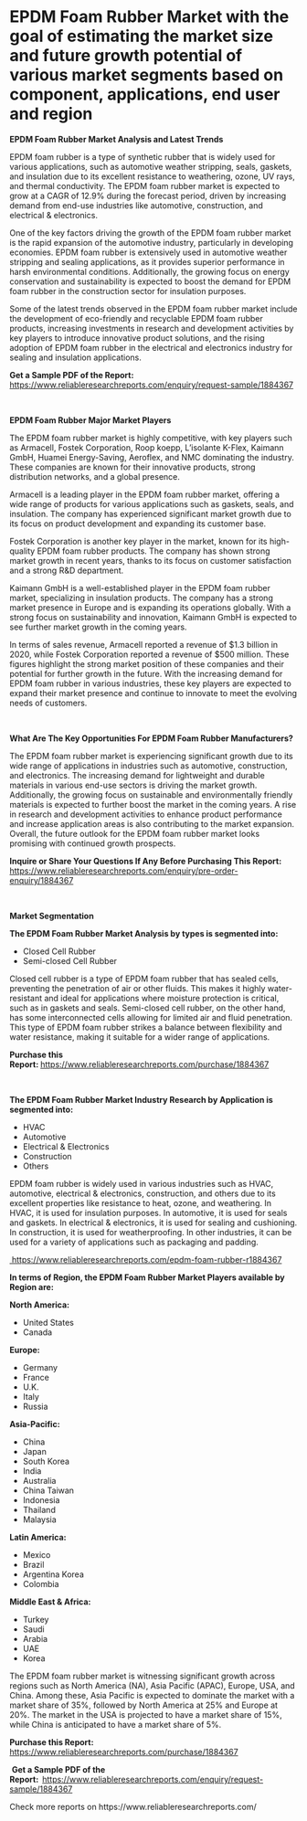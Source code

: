 <p><h1>EPDM Foam Rubber Market with the goal of estimating the market size and future growth potential of various market segments based on component, applications, end user and region</h1></p><p><strong>EPDM Foam Rubber Market Analysis and Latest Trends</strong></p>
<p><p>EPDM foam rubber is a type of synthetic rubber that is widely used for various applications, such as automotive weather stripping, seals, gaskets, and insulation due to its excellent resistance to weathering, ozone, UV rays, and thermal conductivity. The EPDM foam rubber market is expected to grow at a CAGR of 12.9% during the forecast period, driven by increasing demand from end-use industries like automotive, construction, and electrical & electronics.</p><p>One of the key factors driving the growth of the EPDM foam rubber market is the rapid expansion of the automotive industry, particularly in developing economies. EPDM foam rubber is extensively used in automotive weather stripping and sealing applications, as it provides superior performance in harsh environmental conditions. Additionally, the growing focus on energy conservation and sustainability is expected to boost the demand for EPDM foam rubber in the construction sector for insulation purposes.</p><p>Some of the latest trends observed in the EPDM foam rubber market include the development of eco-friendly and recyclable EPDM foam rubber products, increasing investments in research and development activities by key players to introduce innovative product solutions, and the rising adoption of EPDM foam rubber in the electrical and electronics industry for sealing and insulation applications.</p></p>
<p><strong>Get a Sample PDF of the Report:&nbsp;</strong> <a href="https://www.reliableresearchreports.com/enquiry/request-sample/1884367">https://www.reliableresearchreports.com/enquiry/request-sample/1884367</a></p>
<p>&nbsp;</p>
<p><strong>EPDM Foam Rubber Major Market Players</strong></p>
<p><p>The EPDM foam rubber market is highly competitive, with key players such as Armacell, Fostek Corporation, Roop koepp, L’isolante K-Flex, Kaimann GmbH, Huamei Energy-Saving, Aeroflex, and NMC dominating the industry. These companies are known for their innovative products, strong distribution networks, and a global presence.</p><p>Armacell is a leading player in the EPDM foam rubber market, offering a wide range of products for various applications such as gaskets, seals, and insulation. The company has experienced significant market growth due to its focus on product development and expanding its customer base.</p><p>Fostek Corporation is another key player in the market, known for its high-quality EPDM foam rubber products. The company has shown strong market growth in recent years, thanks to its focus on customer satisfaction and a strong R&D department.</p><p>Kaimann GmbH is a well-established player in the EPDM foam rubber market, specializing in insulation products. The company has a strong market presence in Europe and is expanding its operations globally. With a strong focus on sustainability and innovation, Kaimann GmbH is expected to see further market growth in the coming years.</p><p>In terms of sales revenue, Armacell reported a revenue of $1.3 billion in 2020, while Fostek Corporation reported a revenue of $500 million. These figures highlight the strong market position of these companies and their potential for further growth in the future. With the increasing demand for EPDM foam rubber in various industries, these key players are expected to expand their market presence and continue to innovate to meet the evolving needs of customers.</p></p>
<p>&nbsp;</p>
<p><strong>What Are The Key Opportunities For EPDM Foam Rubber Manufacturers?</strong></p>
<p><p>The EPDM foam rubber market is experiencing significant growth due to its wide range of applications in industries such as automotive, construction, and electronics. The increasing demand for lightweight and durable materials in various end-use sectors is driving the market growth. Additionally, the growing focus on sustainable and environmentally friendly materials is expected to further boost the market in the coming years. A rise in research and development activities to enhance product performance and increase application areas is also contributing to the market expansion. Overall, the future outlook for the EPDM foam rubber market looks promising with continued growth prospects.</p></p>
<p><strong>Inquire or Share Your Questions If Any Before Purchasing This Report:</strong> <a href="https://www.reliableresearchreports.com/enquiry/pre-order-enquiry/1884367">https://www.reliableresearchreports.com/enquiry/pre-order-enquiry/1884367</a></p>
<p>&nbsp;</p>
<p><strong>Market Segmentation</strong></p>
<p><strong>The EPDM Foam Rubber Market Analysis by types is segmented into:</strong></p>
<p><ul><li>Closed Cell Rubber</li><li>Semi-closed Cell Rubber</li></ul></p>
<p><p>Closed cell rubber is a type of EPDM foam rubber that has sealed cells, preventing the penetration of air or other fluids. This makes it highly water-resistant and ideal for applications where moisture protection is critical, such as in gaskets and seals. Semi-closed cell rubber, on the other hand, has some interconnected cells allowing for limited air and fluid penetration. This type of EPDM foam rubber strikes a balance between flexibility and water resistance, making it suitable for a wider range of applications.</p></p>
<p><strong>Purchase this Report:&nbsp;</strong><a href="https://www.reliableresearchreports.com/purchase/1884367">https://www.reliableresearchreports.com/purchase/1884367</a></p>
<p>&nbsp;</p>
<p><strong>The EPDM Foam Rubber Market Industry Research by Application is segmented into:</strong></p>
<p><ul><li>HVAC</li><li>Automotive</li><li>Electrical & Electronics</li><li>Construction</li><li>Others</li></ul></p>
<p><p>EPDM foam rubber is widely used in various industries such as HVAC, automotive, electrical & electronics, construction, and others due to its excellent properties like resistance to heat, ozone, and weathering. In HVAC, it is used for insulation purposes. In automotive, it is used for seals and gaskets. In electrical & electronics, it is used for sealing and cushioning. In construction, it is used for weatherproofing. In other industries, it can be used for a variety of applications such as packaging and padding.</p></p>
<p><a href="https://www.reliableresearchreports.com/epdm-foam-rubber-r1884367">&nbsp;https://www.reliableresearchreports.com/epdm-foam-rubber-r1884367</a></p>
<p><strong>In terms of Region, the EPDM Foam Rubber Market Players available by Region are:</strong></p>
<p>
    <p> <strong> North America: </strong>
        <ul>
            <li>United States</li>
            <li>Canada</li>
        </ul>
        </p> 
    <p> <strong> Europe: </strong>
        <ul>
            <li>Germany</li>
            <li>France</li>
            <li>U.K.</li>
            <li>Italy</li>
            <li>Russia</li>
        </ul>
        </p> 
    <p> <strong> Asia-Pacific: </strong>
        <ul>
            <li>China</li>
            <li>Japan</li>
            <li>South Korea</li>
            <li>India</li>
            <li>Australia</li>
            <li>China Taiwan</li>
            <li>Indonesia</li>
            <li>Thailand</li>
            <li>Malaysia</li>
        </ul>
        </p> 
    <p> <strong> Latin America: </strong>
        <ul>
            <li>Mexico</li>
            <li>Brazil</li>
            <li>Argentina Korea</li>
            <li>Colombia</li>
        </ul>
        </p> 
    <p> <strong> Middle East & Africa: </strong>
        <ul>
            <li>Turkey</li>
            <li>Saudi</li>
            <li>Arabia</li>
            <li>UAE</li>
            <li>Korea</li>
        </ul>
    </p>
    </p>
<p><p>The EPDM foam rubber market is witnessing significant growth across regions such as North America (NA), Asia Pacific (APAC), Europe, USA, and China. Among these, Asia Pacific is expected to dominate the market with a market share of 35%, followed by North America at 25% and Europe at 20%. The market in the USA is projected to have a market share of 15%, while China is anticipated to have a market share of 5%.</p></p>
<p><strong>Purchase this Report: </strong><a href="https://www.reliableresearchreports.com/purchase/1884367">https://www.reliableresearchreports.com/purchase/1884367</a></p>
<p>&nbsp;<strong>Get a Sample PDF of the Report:&nbsp;&nbsp;</strong><a href="https://www.reliableresearchreports.com/enquiry/request-sample/1884367">https://www.reliableresearchreports.com/enquiry/request-sample/1884367</a></p>
<p><strong></strong></p>
<p>Check more reports on https://www.reliableresearchreports.com/</p>
